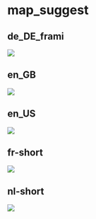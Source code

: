 # map_suggest

## de_DE_frami

[![](de_DE_frami.log.map_suggest.png)](de_DE_frami.log.map_suggest.png)

## en_GB

[![](en_GB.log.map_suggest.png)](en_GB.log.map_suggest.png)

## en_US

[![](en_US.log.map_suggest.png)](en_US.log.map_suggest.png)

## fr-short

[![](fr-short.log.map_suggest.png)](fr-short.log.map_suggest.png)

## nl-short

[![](nl-short.log.map_suggest.png)](nl-short.log.map_suggest.png)

